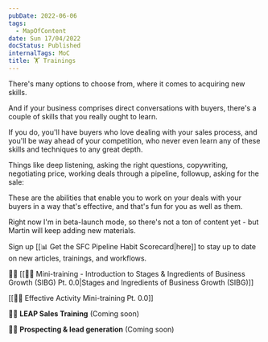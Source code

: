 ```yaml
---
pubDate: 2022-06-06
tags:
  - MapOfContent
date: Sun 17/04/2022
docStatus: Published
internalTags: MoC
title: 🏋️ Trainings
---
```


There's many options to choose from, where it comes to acquiring new skills.

And if your business comprises direct conversations with buyers, there's a couple of skills that you really ought to learn.

If you do, you'll have buyers who love dealing with your sales process, and you'll be way ahead of your competition, who never even learn any of these skills and techniques to any great depth.

Things like deep listening, asking the right questions, copywriting, negotiating price, working deals through a pipeline, followup, asking for the sale:

These are the abilities that enable you to work on your deals with your buyers in a way that's effective, and that's fun for you as well as them.

Right now I'm in beta-launch mode, so there's not a ton of content yet - but Martin will keep adding new materials.

Sign up [[📊 Get the SFC Pipeline Habit Scorecard|here]] to stay up to date on new articles, trainings, and workflows.

👨‍🎓 [[👨‍🎓 Mini-training - Introduction to Stages & Ingredients of Business Growth (SIBG) Pt. 0.0|Stages and Ingredients of Business Growth (SIBG)]]

[[🧑‍🎓 Effective Activity Mini-training Pt. 0.0]]

👨‍🎓 **LEAP Sales Training** (Coming soon)

🧑‍🎓 **Prospecting & lead generation** (Coming soon)
